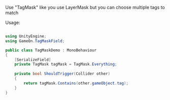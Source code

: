 Use "TagMask" like you use LayerMask but you can choose multiple tags to match

Usage:

```csharp

using UnityEngine;
using GameOn.TagMaskField;

public class TagMaskDemo : MonoBehaviour
{
	[SerializeField]
	private TagMask tagMask = TagMask.Everything;
	
	private bool ShouldTrigger(Collider other)
	{
		return tagMask.Contains(other.gameObject.tag);
	}
}

```